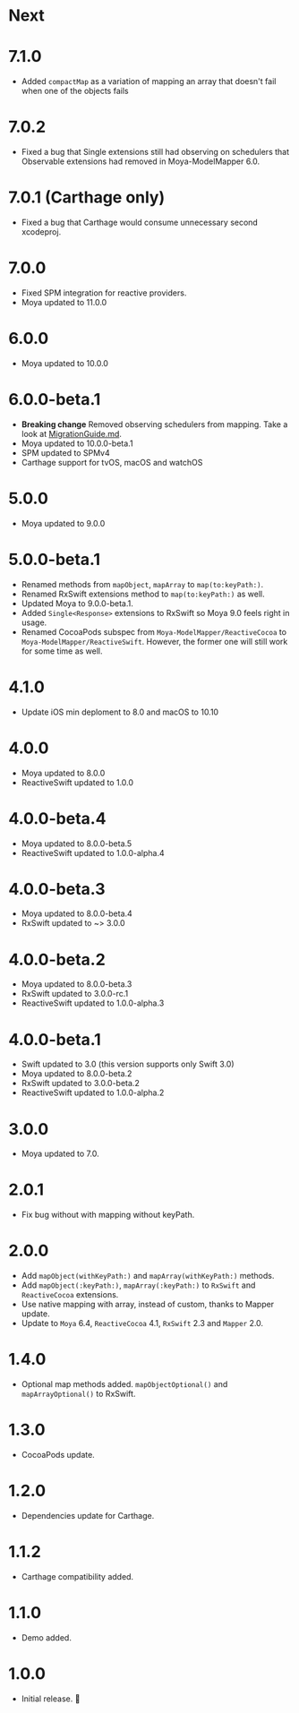 # Next

# 7.1.0
- Added `compactMap` as a variation of mapping an array that doesn't fail when one of the objects fails

# 7.0.2
- Fixed a bug that Single extensions still had observing on schedulers that Observable extensions had removed in Moya-ModelMapper 6.0.

# 7.0.1 (Carthage only)
- Fixed a bug that Carthage would consume unnecessary second xcodeproj.

# 7.0.0
- Fixed SPM integration for reactive providers.
- Moya updated to 11.0.0

# 6.0.0
- Moya updated to 10.0.0

# 6.0.0-beta.1
- **Breaking change** Removed observing schedulers from mapping. Take a look at [MigrationGuide.md](https://github.com/sunshinejr/Moya-ModelMapper/blob/master/MigrationGuide.md).
- Moya updated to 10.0.0-beta.1
- SPM updated to SPMv4
- Carthage support for tvOS, macOS and watchOS

# 5.0.0
- Moya updated to 9.0.0

# 5.0.0-beta.1
- Renamed methods from `mapObject`, `mapArray` to `map(to:keyPath:)`.
- Renamed RxSwift extensions method to `map(to:keyPath:)` as well.
- Updated Moya to 9.0.0-beta.1.
- Added `Single<Response>` extensions to RxSwift so Moya 9.0 feels right in usage.
- Renamed CocoaPods subspec from `Moya-ModelMapper/ReactiveCocoa` to `Moya-ModelMapper/ReactiveSwift`. However, the former one will still work for some time as well.

# 4.1.0
- Update iOS min deploment to 8.0 and macOS to 10.10

# 4.0.0
- Moya updated to 8.0.0
- ReactiveSwift updated to 1.0.0

# 4.0.0-beta.4
- Moya updated to 8.0.0-beta.5
- ReactiveSwift updated to 1.0.0-alpha.4

# 4.0.0-beta.3
- Moya updated to 8.0.0-beta.4
- RxSwift updated to ~> 3.0.0

# 4.0.0-beta.2
- Moya updated to 8.0.0-beta.3
- RxSwift updated to 3.0.0-rc.1
- ReactiveSwift updated to 1.0.0-alpha.3

# 4.0.0-beta.1
- Swift updated to 3.0 (this version supports only Swift 3.0)
- Moya updated to 8.0.0-beta.2
- RxSwift updated to 3.0.0-beta.2
- ReactiveSwift updated to 1.0.0-alpha.2

# 3.0.0
- Moya updated to 7.0.

# 2.0.1
- Fix bug without with mapping without keyPath.

# 2.0.0
- Add `mapObject(withKeyPath:)` and `mapArray(withKeyPath:)` methods.
- Add `mapObject(:keyPath:)`, `mapArray(:keyPath:)` to `RxSwift` and `ReactiveCocoa` extensions.
- Use native mapping with array, instead of custom, thanks to Mapper update.
- Update to `Moya` 6.4, `ReactiveCocoa` 4.1, `RxSwift` 2.3 and `Mapper` 2.0.

# 1.4.0
- Optional map methods added. `mapObjectOptional()` and `mapArrayOptional()` to RxSwift.

# 1.3.0
- CocoaPods update.

# 1.2.0
- Dependencies update for Carthage.

# 1.1.2
- Carthage compatibility added.

# 1.1.0
- Demo added.

# 1.0.0
- Initial release. 🎉
